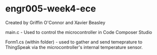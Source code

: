 # engr005-week4-ece

Created by Griffin O'Connor and Xavier Beasley

main.c - Used to control the microcontroller in Code Composer Studio

Form1.cs (within folder) - used to gather and send temeprature to ThingSpeak via the microcontroller's internal temperature sensor. 

